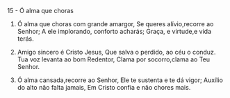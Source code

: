 15 - Ó alma que choras

1. Ó alma que choras com grande amargor,
   Se queres alívio,recorre ao Senhor;
   A ele implorando, conforto acharás;
   Graça, e virtude,e vida terás.

2. Amigo sincero é Cristo Jesus,
   Que salva o perdido, ao céu o conduz.
   Tua voz levanta ao bom Redentor,
   Clama por socorro,clama ao Teu Senhor.

3. Ó alma cansada,recorre ao Senhor,
   Ele te sustenta e te dá vigor;
   Auxílio do alto não falta jamais,
   Em Cristo confia e não chores mais.
